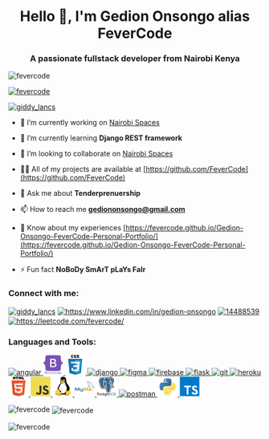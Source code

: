 <h1 align="center">Hello 👋, I'm Gedion Onsongo alias FeverCode</h1>
<h3 align="center">A passionate fullstack developer from Nairobi Kenya</h3>

<p align="left"> <img src="https://komarev.com/ghpvc/?username=fevercode&label=Profile%20views&color=0e75b6&style=flat" alt="fevercode" /> </p>

<p align="left"> <a href="https://github.com/ryo-ma/github-profile-trophy"><img src="https://github-profile-trophy.vercel.app/?username=fevercode" alt="fevercode" /></a> </p>

<p align="left"> <a href="https://twitter.com/giddy_lancs" target="blank"><img src="https://img.shields.io/twitter/follow/giddy_lancs?logo=twitter&style=for-the-badge" alt="giddy_lancs" /></a> </p>

- 🔭 I’m currently working on [Nairobi Spaces](https://nairobi-spaces.herokuapp.com/)

- 🌱 I’m currently learning **Django REST framework**

- 👯 I’m looking to collaborate on [Nairobi Spaces](https://nairobi-spaces.herokuapp.com/)

- 👨‍💻 All of my projects are available at [https://github.com/FeverCode](https://github.com/FeverCode)

- 💬 Ask me about **Tenderprenuership**

- 📫 How to reach me **gediononsongo@gmail.com**

- 📄 Know about my experiences [https://fevercode.github.io/Gedion-Onsongo-FeverCode-Personal-Portfolio/](https://fevercode.github.io/Gedion-Onsongo-FeverCode-Personal-Portfolio/)

- ⚡ Fun fact **NoBoDy SmArT pLaYs FaIr**

<h3 align="left">Connect with me:</h3>
<p align="left">
<a href="https://twitter.com/giddy_lancs" target="blank"><img align="center" src="https://raw.githubusercontent.com/rahuldkjain/github-profile-readme-generator/master/src/images/icons/Social/twitter.svg" alt="giddy_lancs" height="30" width="40" /></a>
<a href="https://linkedin.com/in/https://www.linkedin.com/in/gedion-onsongo" target="blank"><img align="center" src="https://raw.githubusercontent.com/rahuldkjain/github-profile-readme-generator/master/src/images/icons/Social/linked-in-alt.svg" alt="https://www.linkedin.com/in/gedion-onsongo" height="30" width="40" /></a>
<a href="https://stackoverflow.com/users/14488539" target="blank"><img align="center" src="https://raw.githubusercontent.com/rahuldkjain/github-profile-readme-generator/master/src/images/icons/Social/stack-overflow.svg" alt="14488539" height="30" width="40" /></a>
<a href="https://www.leetcode.com/https://leetcode.com/fevercode/" target="blank"><img align="center" src="https://raw.githubusercontent.com/rahuldkjain/github-profile-readme-generator/master/src/images/icons/Social/leet-code.svg" alt="https://leetcode.com/fevercode/" height="30" width="40" /></a>
</p>

<h3 align="left">Languages and Tools:</h3>
<p align="left"> <a href="https://angular.io" target="_blank" rel="noreferrer"> <img src="https://angular.io/assets/images/logos/angular/angular.svg" alt="angular" width="40" height="40"/> </a> <a href="https://getbootstrap.com" target="_blank" rel="noreferrer"> <img src="https://raw.githubusercontent.com/devicons/devicon/master/icons/bootstrap/bootstrap-plain-wordmark.svg" alt="bootstrap" width="40" height="40"/> </a> <a href="https://www.w3schools.com/css/" target="_blank" rel="noreferrer"> <img src="https://raw.githubusercontent.com/devicons/devicon/master/icons/css3/css3-original-wordmark.svg" alt="css3" width="40" height="40"/> </a> <a href="https://www.djangoproject.com/" target="_blank" rel="noreferrer"> <img src="https://user-images.githubusercontent.com/66039545/181914753-13ce146a-ea7d-4005-a133-bf053d72f30c.svg" alt="django" width="40" height="40"/> </a> <a href="https://www.figma.com/" target="_blank" rel="noreferrer"> <img src="https://www.vectorlogo.zone/logos/figma/figma-icon.svg" alt="figma" width="40" height="40"/> </a> <a href="https://firebase.google.com/" target="_blank" rel="noreferrer"> <img src="https://www.vectorlogo.zone/logos/firebase/firebase-icon.svg" alt="firebase" width="40" height="40"/> </a> <a href="https://flask.palletsprojects.com/" target="_blank" rel="noreferrer"> <img src="https://www.vectorlogo.zone/logos/pocoo_flask/pocoo_flask-icon.svg" alt="flask" width="40" height="40"/> </a> <a href="https://git-scm.com/" target="_blank" rel="noreferrer"> <img src="https://www.vectorlogo.zone/logos/git-scm/git-scm-icon.svg" alt="git" width="40" height="40"/> </a> <a href="https://heroku.com" target="_blank" rel="noreferrer"> <img src="https://www.vectorlogo.zone/logos/heroku/heroku-icon.svg" alt="heroku" width="40" height="40"/> </a> <a href="https://www.w3.org/html/" target="_blank" rel="noreferrer"> <img src="https://raw.githubusercontent.com/devicons/devicon/master/icons/html5/html5-original-wordmark.svg" alt="html5" width="40" height="40"/> </a> <a href="https://developer.mozilla.org/en-US/docs/Web/JavaScript" target="_blank" rel="noreferrer"> <img src="https://raw.githubusercontent.com/devicons/devicon/master/icons/javascript/javascript-original.svg" alt="javascript" width="40" height="40"/> </a> <a href="https://www.linux.org/" target="_blank" rel="noreferrer"> <img src="https://raw.githubusercontent.com/devicons/devicon/master/icons/linux/linux-original.svg" alt="linux" width="40" height="40"/> </a> <a href="https://www.mysql.com/" target="_blank" rel="noreferrer"> <img src="https://raw.githubusercontent.com/devicons/devicon/master/icons/mysql/mysql-original-wordmark.svg" alt="mysql" width="40" height="40"/> </a> <a href="https://www.postgresql.org" target="_blank" rel="noreferrer"> <img src="https://raw.githubusercontent.com/devicons/devicon/master/icons/postgresql/postgresql-original-wordmark.svg" alt="postgresql" width="40" height="40"/> </a> <a href="https://postman.com" target="_blank" rel="noreferrer"> <img src="https://www.vectorlogo.zone/logos/getpostman/getpostman-icon.svg" alt="postman" width="40" height="40"/> </a> <a href="https://www.python.org" target="_blank" rel="noreferrer"> <img src="https://raw.githubusercontent.com/devicons/devicon/master/icons/python/python-original.svg" alt="python" width="40" height="40"/> </a> <a href="https://www.typescriptlang.org/" target="_blank" rel="noreferrer"> <img src="https://raw.githubusercontent.com/devicons/devicon/master/icons/typescript/typescript-original.svg" alt="typescript" width="40" height="40"/> </a> </p>

<p><img align="left" src="https://github-readme-stats.vercel.app/api/top-langs?username=fevercode&show_icons=true&locale=en&layout=compact" alt="fevercode" /></p>

<p>&nbsp;<img align="center" src="https://github-readme-stats.vercel.app/api?username=fevercode&show_icons=true&locale=en" alt="fevercode" /></p>

<p><img align="center" src="https://github-readme-streak-stats.herokuapp.com/?user=fevercode&" alt="fevercode" /></p>
